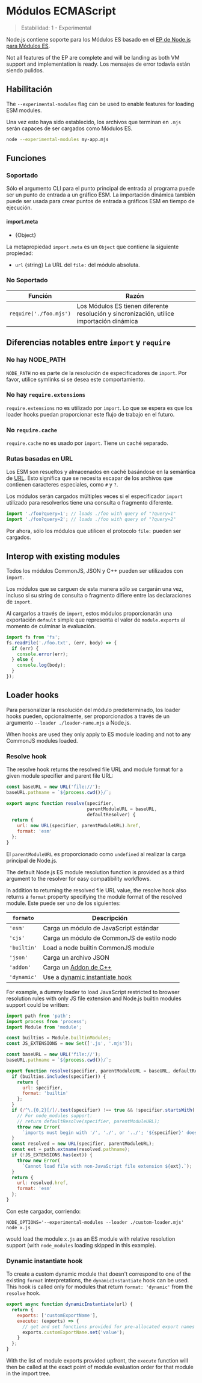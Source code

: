 # Módulos ECMAScript

<!--introduced_in=v8.5.0-->

<!-- type=misc -->

> Estabilidad: 1 - Experimental

<!--name=esm-->

Node.js contiene soporte para los Módulos ES basado en el [EP de Node.js para Módulos ES](https://github.com/nodejs/node-eps/blob/master/002-es-modules.md).

Not all features of the EP are complete and will be landing as both VM support and implementation is ready. Los mensajes de error todavía están siendo pulidos.

## Habilitación

<!-- type=misc -->

The `--experimental-modules` flag can be used to enable features for loading ESM modules.

Una vez esto haya sido establecido, los archivos que terminan en `.mjs` serán capaces de ser cargados como Módulos ES.

```sh
node --experimental-modules my-app.mjs
```

## Funciones

<!-- type=misc -->

### Soportado

Sólo el argumento CLI para el punto principal de entrada al programa puede ser un punto de entrada a un gráfico ESM. La importación dinámica también puede ser usada para crear puntos de entrada a gráficos ESM en tiempo de ejecución.

#### import.meta

* {Object}

La metapropiedad `import.meta` es un `Object` que contiene la siguiente propiedad:

* `url` {string} La URL del `file:` del módulo absoluta.

### No Soportado

| Función                | Razón                                                                                     |
| ---------------------- | ----------------------------------------------------------------------------------------- |
| `require('./foo.mjs')` | Los Módulos ES tienen diferente resolución y sincronización, utilice importación dinámica |

## Diferencias notables entre `import` y `require`

### No hay NODE_PATH

`NODE_PATH` no es parte de la resolución de especificadores de `import`. Por favor, utilice symlinks si se desea este comportamiento.

### No hay `require.extensions`

`require.extensions` no es utilizado por `import`. Lo que se espera es que los loader hooks puedan proporcionar este flujo de trabajo en el futuro.

### No `require.cache`

`require.cache` no es usado por `import`. Tiene un caché separado.

### Rutas basadas en URL

Los ESM son resueltos y almacenados en caché basándose en la semántica de [URL](https://url.spec.whatwg.org/). Esto significa que se necesita escapar de los archivos que contienen caracteres especiales, como `#` y `?`.

Los módulos serán cargados múltiples veces si el especificador `import` utilizado para resolverlos tiene una consulta o fragmento diferente.

```js
import './foo?query=1'; // loads ./foo with query of "?query=1"
import './foo?query=2'; // loads ./foo with query of "?query=2"
```

Por ahora, sólo los módulos que utilicen el protocolo `file:` pueden ser cargados.

## Interop with existing modules

Todos los módulos CommonJS, JSON y C++ pueden ser utilizados con `import`.

Los módulos que se carguen de esta manera sólo se cargarán una vez, incluso si su string de consulta o fragmento difiere entre las declaraciones de `import`.

Al cargarlos a través de `import`, estos módulos proporcionarán una exportación `default` simple que representa el valor de `module.exports` al momento de culminar la evaluación.

```js
import fs from 'fs';
fs.readFile('./foo.txt', (err, body) => {
  if (err) {
    console.error(err);
  } else {
    console.log(body);
  }
});
```

## Loader hooks

<!-- type=misc -->

Para personalizar la resolución del módulo predeterminado, los loader hooks pueden, opcionalmente, ser proporcionados a través de un argumento `--loader ./loader-name.mjs` a Node.js.

When hooks are used they only apply to ES module loading and not to any CommonJS modules loaded.

### Resolve hook

The resolve hook returns the resolved file URL and module format for a given module specifier and parent file URL:

```js
const baseURL = new URL('file://');
baseURL.pathname = `${process.cwd()}/`;

export async function resolve(specifier,
                              parentModuleURL = baseURL,
                              defaultResolver) {
  return {
    url: new URL(specifier, parentModuleURL).href,
    format: 'esm'
  };
}
```

El `parentModuleURL` es proporcionado como `undefined` al realizar la carga principal de Node.js.

The default Node.js ES module resolution function is provided as a third argument to the resolver for easy compatibility workflows.

In addition to returning the resolved file URL value, the resolve hook also returns a `format` property specifying the module format of the resolved module. Este puede ser uno de los siguientes:

| `formato`   | Descripción                                                     |
| ----------- | --------------------------------------------------------------- |
| `'esm'`     | Carga un módulo de JavaScript estándar                          |
| `'cjs'`     | Carga un módulo de CommonJS de estilo nodo                      |
| `'builtin'` | Load a node builtin CommonJS module                             |
| `'json'`    | Carga un archivo JSON                                           |
| `'addon'`   | Carga un [Addon de C++](addons.html)                            |
| `'dynamic'` | Use a [dynamic instantiate hook](#esm_dynamic_instantiate_hook) |

For example, a dummy loader to load JavaScript restricted to browser resolution rules with only JS file extension and Node.js builtin modules support could be written:

```js
import path from 'path';
import process from 'process';
import Module from 'module';

const builtins = Module.builtinModules;
const JS_EXTENSIONS = new Set(['.js', '.mjs']);

const baseURL = new URL('file://');
baseURL.pathname = `${process.cwd()}/`;

export function resolve(specifier, parentModuleURL = baseURL, defaultResolve) {
  if (builtins.includes(specifier)) {
    return {
      url: specifier,
      format: 'builtin'
    };
  }
  if (/^\.{0,2}[/]/.test(specifier) !== true && !specifier.startsWith('file:')) {
    // For node_modules support:
    // return defaultResolve(specifier, parentModuleURL);
    throw new Error(
      `imports must begin with '/', './', or '../'; '${specifier}' does not`);
  }
  const resolved = new URL(specifier, parentModuleURL);
  const ext = path.extname(resolved.pathname);
  if (!JS_EXTENSIONS.has(ext)) {
    throw new Error(
      `Cannot load file with non-JavaScript file extension ${ext}.`);
  }
  return {
    url: resolved.href,
    format: 'esm'
  };
}
```

Con este cargador, corriendo:

```console
NODE_OPTIONS='--experimental-modules --loader ./custom-loader.mjs' node x.js
```

would load the module `x.js` as an ES module with relative resolution support (with `node_modules` loading skipped in this example).

### Dynamic instantiate hook

To create a custom dynamic module that doesn't correspond to one of the existing `format` interpretations, the `dynamicInstantiate` hook can be used. This hook is called only for modules that return `format: 'dynamic'` from the `resolve` hook.

```js
export async function dynamicInstantiate(url) {
  return {
    exports: ['customExportName'],
    execute: (exports) => {
      // get and set functions provided for pre-allocated export names
      exports.customExportName.set('value');
    }
  };
}
```

With the list of module exports provided upfront, the `execute` function will then be called at the exact point of module evaluation order for that module in the import tree.